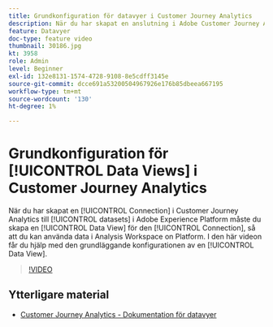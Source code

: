 ```yaml
---
title: Grundkonfiguration för datavyer i Customer Journey Analytics
description: När du har skapat en anslutning i Adobe Customer Journey Analytics till datauppsättningar i Adobe Experience Platform måste du skapa en datavy för den anslutningen, så att du kan använda data i Analysis Workspace on Platform. I den här videon får du hjälp med den grundläggande konfigurationen av en datavy.
feature: Datavyer
doc-type: feature video
thumbnail: 30186.jpg
kt: 3958
role: Admin
level: Beginner
exl-id: 132e8131-1574-4728-9108-8e5cdff3145e
source-git-commit: dcce691a53200504967926e176b85dbeea667195
workflow-type: tm+mt
source-wordcount: '130'
ht-degree: 1%

---
```


# Grundkonfiguration för [!UICONTROL Data Views] i Customer Journey Analytics

När du har skapat en [!UICONTROL Connection] i Customer Journey Analytics till [!UICONTROL datasets] i Adobe Experience Platform måste du skapa en [!UICONTROL Data View] för den [!UICONTROL Connection], så att du kan använda data i Analysis Workspace on Platform. I den här videon får du hjälp med den grundläggande konfigurationen av en [!UICONTROL Data View].

>[!VIDEO](https://video.tv.adobe.com/v/30186/?quality=12&enable10seconds=on&speedcontrol=on)

## Ytterligare material

* [Customer Journey Analytics - Dokumentation för datavyer](https://experienceleague.adobe.com/docs/analytics-platform/using/cja-dataviews/create-dataview.html)
